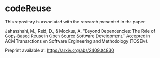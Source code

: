 # codeReuse

This repository is associated with the research presented in the paper:

Jahanshahi, M., Reid, D., & Mockus, A.
"Beyond Dependencies: The Role of Copy-Based Reuse in Open Source Software Development."
Accepted in ACM Transactions on Software Engineering and Methodology (TOSEM).

Preprint available at: https://arxiv.org/abs/2409.04830
